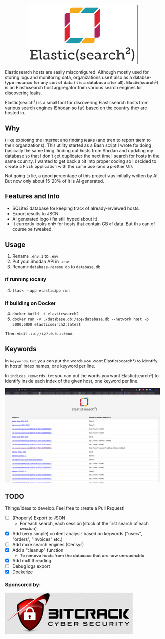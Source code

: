 <p align="center">
  <img src="./static/es2-white.png" />
</p>

Elasticsearch hosts are easily misconfigured. Although mostly used for storing logs and monitoring data, organizations use it also as a databse-type instance for any sort of data (it is a database after all). Elastic(search²) is an Elasticsearch host aggregator from various search engines for discovering leaks.

Elastic(search²) is a small tool for discovering Elasticsearch hosts from various search engines (Shodan so far) based on the country they are hosted in.

## Why
I like exploring the Internet and finding leaks (and then to report them to their organizations). This utility started as a Bash script I wrote for doing basically the same thing: finding out hosts from Shodan and updating my database so that I don't get duplicates the next time I search for hosts in the same country. I wanted to get back a bit into proper coding so I decided to create a Flask application with the same use (and a prettier UI).

Not going to lie, a good percentage of this project was initially written by AI. But now only about 15-20% of it is AI-generated.

## Features and Info
- SQLite3 database for keeping track of already-reviewed hosts.
- Export results to JSON.
- AI generated logo (I'm still hyped about it).
- It currently looks only for hosts that contain GB of data. But this can of course be tweaked.

## Usage
1. Rename `.env.1` to `.env`
2. Put your Shodan API in `.env`
3. Rename `database-rename.db` to `database.db`

### If running locally
4. `flask --app elasticApp run`

### If building on Docker
4. `docker build -t elasticsearch2 .`
5. `docker run -v ./database.db:/app/database.db --network host -p 5000:5000 elasticsearch2:latest`

Then visit `http://127.0.0.1:5000`.

## Keywords
In `keywords.txt` you can put the words you want Elastic(search²) to identify in hosts' index names, one keyword per line.

In `indices_keywords.txt` you can put the words you want Elastic(search²) to identify inside each index of the given host, one keyword per line.

![indices_keywords screenshot](./static/indices_keywords.png)

## TODO
Things/ideas to develop. Feel free to create a Pull Request!

- [ ] (Properly) Export to JSON
	- For each search, each session (stuck at the first search of each session)
- [x] Add (very simple) content analysis based on keywords ("users", "orders", "invoices" etc.)
- [ ] Add more search engines (Censys)
- [x] Add a "cleanup" function
	- To remove hosts from the database that are now unreachable
- [x] Add multithreading
- [ ] Debug logs export
- [x] Dockerize

### Sponsored by:

[![Bitcrack Cyber Security](bc.png)](https://www.bitcrack.net/)

